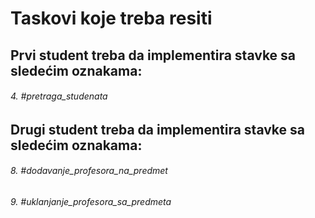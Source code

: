 ﻿# Taskovi koje treba resiti

## Prvi student treba da implementira stavke sa sledećim oznakama:
###### 4. #pretraga_studenata    

## Drugi student treba da implementira stavke sa sledećim oznakama: 
###### 8. #dodavanje_profesora_na_predmet 
###### 9. #uklanjanje_profesora_sa_predmeta 

